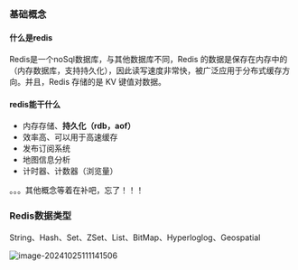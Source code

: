 ### 基础概念

#### 什么是redis

Redis是一个noSql数据库，与其他数据库不同，Redis 的数据是保存在内存中的（内存数据库，支持持久化），因此读写速度非常快，被广泛应用于分布式缓存方向。并且，Redis 存储的是 KV 键值对数据。

#### redis能干什么

- 内存存储、**持久化（rdb，aof）**
- 效率高、可以用于高速缓存
- 发布订阅系统
- 地图信息分析
- 计时器、计数器（浏览量）

。。。其他概念等着在补吧，忘了！！！

### Redis数据类型

String、Hash、Set、ZSet、List、BitMap、Hyperloglog、Geospatial

![image-20241025111141506](D:\TXT\图片文件\image-20241025111141506.png)























